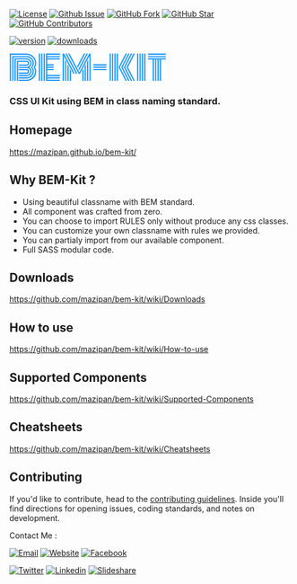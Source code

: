 [![License](https://img.shields.io/github/license/mazipan/bem-kit.svg?maxAge=3600)](https://github.com/mazipan/bem-kit) 
[![Github Issue](https://img.shields.io/github/issues/mazipan/bem-kit.svg?maxAge=3600)](https://github.com/mazipan/bem-kit/issues) 
[![GitHub Fork](https://img.shields.io/github/forks/mazipan/bem-kit.svg?maxAge=3600)](https://github.com/mazipan/bem-kit/network) 
[![GitHub Star](https://img.shields.io/github/stars/mazipan/bem-kit.svg?maxAge=3600)](https://github.com/mazipan/bem-kit/stargazers) 
[![GitHub Contributors](https://img.shields.io/github/contributors/mazipan/bem-kit.svg?maxAge=3600)](https://github.com/mazipan/bem-kit/network/members)


[![version](https://img.shields.io/npm/v/bem-kit.svg?maxAge=3600)](https://www.npmjs.com/package/bem-kit)
[![downloads](https://img.shields.io/npm/dt/bem-kit.svg?maxAge=3600)](https://www.npmjs.com/package/bem-kit) 


![BEM-KIT CSS](https://raw.githubusercontent.com/mazipan/bem-kit/master/demo/images/brand-blue.png)
### CSS UI Kit using BEM in class naming standard.

## Homepage
https://mazipan.github.io/bem-kit/

## Why BEM-Kit ?
- Using beautiful classname with BEM standard.
- All component was crafted from zero.
- You can choose to import RULES only without produce any css classes.
- You can customize your own classname with rules we provided.
- You can partialy import from our available component.
- Full SASS modular code. 

## Downloads
https://github.com/mazipan/bem-kit/wiki/Downloads

## How to use
https://github.com/mazipan/bem-kit/wiki/How-to-use

## Supported Components
https://github.com/mazipan/bem-kit/wiki/Supported-Components

## Cheatsheets
https://github.com/mazipan/bem-kit/wiki/Cheatsheets

## Contributing

If you'd like to contribute, head to the [contributing guidelines](/CONTRIBUTING.md). Inside you'll find directions for opening issues, coding standards, and notes on development.

Contact Me :

[![Email](https://img.shields.io/badge/mazipanneh-Email-yellow.svg?maxAge=3600)](mailto:mazipanneh@gmail.com) 
[![Website](https://img.shields.io/badge/mazipanneh-Blog-brightgreen.svg?maxAge=3600)](https://mazipanneh.com/blog/)
[![Facebook](https://img.shields.io/badge/mazipanneh-Facebook-blue.svg?maxAge=3600)](https://facebook.com/mazipanneh) 

[![Twitter](https://img.shields.io/badge/Maz_Ipan-Twitter-55acee.svg?maxAge=3600)](https://twitter.com/Maz_Ipan) 
[![Linkedin](https://img.shields.io/badge/irfanmaulanamazipan-Linkedin-0077b5.svg?maxAge=3600)](https://id.linkedin.com/in/irfanmaulanamazipan) 
[![Slideshare](https://img.shields.io/badge/IrfanMaulana21-Slideshare-0077b5.svg?maxAge=3600)](https://www.slideshare.net/IrfanMaulana21) 

